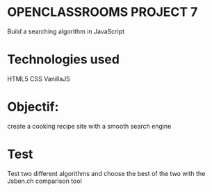 # OPENCLASSROOMS PROJECT 7
Build a searching algorithm in JavaScript

# Technologies used
HTML5
CSS
VanillaJS

# Objectif: 
create a cooking recipe site with a smooth search engine

# Test
Test two different algorithms and choose the best of the two with the Jsben.ch comparison tool
